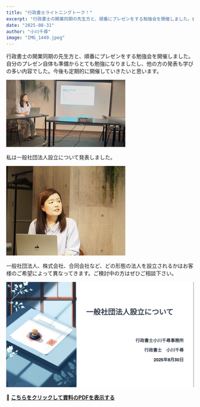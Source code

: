 ```yaml
---
title: "行政書士ライトニングトーク！"
excerpt: "行政書士の開業同期の先生方と、順番にプレゼンをする勉強会を開催しました。自分のプレゼン自体も準備からとても勉強になりましたし、他の方の発表も学びの多い内容でした..."
date: "2025-08-31"
author: "小川千尋"
image: "IMG_1449.jpeg"
---
```


行政書士の開業同期の先生方と、順番にプレゼンをする勉強会を開催しました。自分のプレゼン自体も準備からとても勉強になりましたし、他の方の発表も学びの多い内容でした。今後も定期的に開催していきたいと思います。

![IMG_1449](IMG_1449.jpeg)

私は一般社団法人設立について発表しました。

![IMG_1441](IMG_1441.jpeg)

一般社団法人、株式会社、合同会社など、どの形態の法人を設立されるかはお客様のご希望によって異なってきます。ご検討中の方はぜひご相談下さい。



![一般社団法人設立について](title.png)

**📄 [こちらをクリックして資料のPDFを表示する](/content/blog/test/corporation-guide.pdf)**